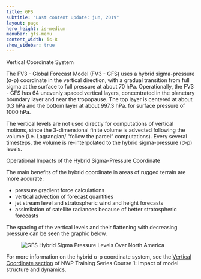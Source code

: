 ```yaml
---
title: GFS
subtitle: "Last content update: jun, 2019"
layout: page
hero_height: is-medium
menubar: gfs-menu
content_width: is-8
show_sidebar: true
---
```


<div class="title is-4" id="vertical-coordinate-system">Vertical Coordinate System</div>

<p>The FV3 - Global Forecast Model (FV3 - GFS) uses a hybrid sigma-pressure (σ-p) coordinate in the vertical direction, with a gradual transition from full sigma at the surface to full pressure at about 70 hPa. Operationally, the FV3 - GFS has 64 unevenly spaced vertical layers, concentrated in the planetary boundary layer and near the tropopause. The top layer is centered at about 0.3 hPa and the bottom layer at about 997.3 hPa. for surface pressure of 1000 hPa.</p>

<p>The vertical levels are not used directly for computations of vertical motions, since the 3-dimensional finite volume is advected following the volume (i.e. Lagrangian/ “follow the parcel” computations). Every several timesteps, the volume is re-interpolated to the hybrid sigma-pressure (σ-p) levels.</p>

<div class="title is-5 mt-5">Operational Impacts of the Hybrid Sigma-Pressure Coordinate</div>

<p>The main benefits of the hybrid coordinate in areas of rugged terrain are more accurate:</p>

<ul>
<li>pressure gradient force calculations</li>
<li>vertical advection of forecast quantities</li>
<li>jet stream level and stratospheric wind and height forecasts</li>
<li>assimilation of satellite radiances because of better stratospheric forecasts</li>
</ul>

<p>The spacing of the vertical levels and their flattening with decreasing pressure can be seen the graphic below.</p>

<figure class="is-flex is-justify-content-center">
    <img alt="GFS Hybrid Sigma Pressure Levels Over North America" src="{{ site.baseurl }}/img/articles/gfs/gfs-hybrid-sigma-pressure-levels-over-north-america.jpg">
</figure>

<p>For more information on the hybrid σ-p coordinate system, see the <a href="https://www.meted.ucar.edu/nwp/model_structure/print.htm#page_2.5.2">Vertical Coordinate section</a> of NWP Training Series Course 1: Impact of model structure and dynamics.</p>

